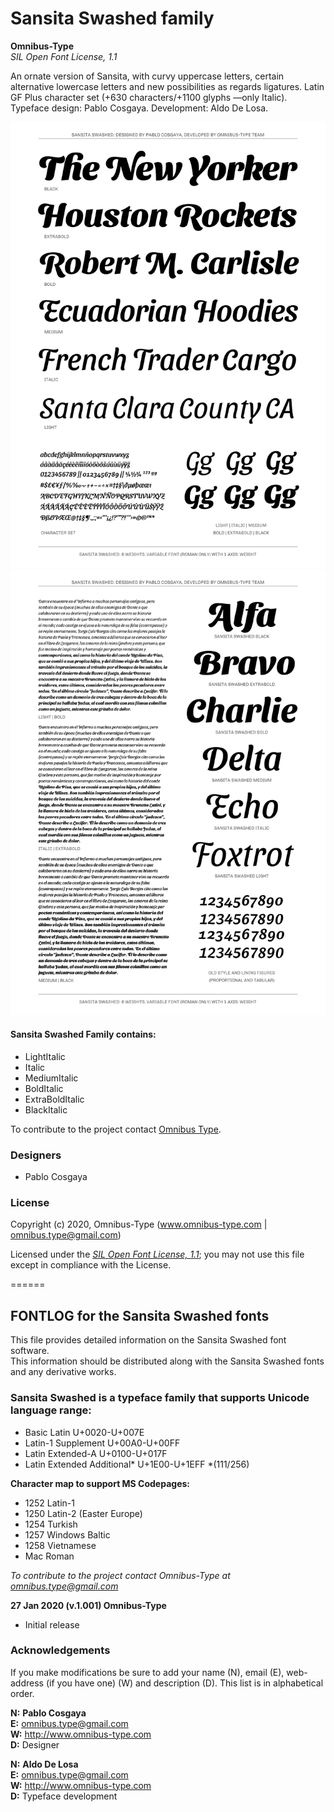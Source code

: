 # Sansita Swashed family

**Omnibus-Type**  
*SIL Open Font License, 1.1*

An ornate version of Sansita, with curvy uppercase letters, certain alternative lowercase letters and new possibilities as regards ligatures. Latin GF Plus character set (+630 characters/+1100 glyphs —only Italic). Typeface design: Pablo Cosgaya. Development: Aldo De Losa. 


![Sample of Sansita Swashed Family.](sansita_swashed-01.png "Sansita Swashed Family")
![Sample of Sansita Swashed Family.](sansita_swashed-02.png "Sansita Swashed Family")

#### Sansita Swashed Family contains:

* LightItalic
* Italic
* MediumItalic
* BoldItalic
* ExtraBoldItalic
* BlackItalic

To contribute to the project contact [Omnibus Type](http://omnibus-type.com/).

### Designers

* Pablo Cosgaya

### License

Copyright (c) 2020, Omnibus-Type (www.omnibus-type.com | omnibus.type@gmail.com)

Licensed under the [*SIL Open Font License, 1.1*](http://scripts.sil.org/OFL); you may not use this file except in compliance with the License.

======
## FONTLOG for the Sansita Swashed fonts

This file provides detailed information on the Sansita Swashed font software.  
This information should be distributed along with the Sansita Swashed fonts and any derivative works.

### Sansita Swashed is a typeface family that supports Unicode language range: 

* Basic Latin 					U+0020-U+007E
* Latin-1 Supplement 			U+00A0-U+00FF
* Latin Extended-A 				U+0100-U+017F
* Latin Extended Additional*	U+1E00-U+1EFF *(111/256)

**Character map to support MS Codepages:**
* 1252 Latin-1
* 1250 Latin-2 (Easter Europe)
* 1254 Turkish
* 1257 Windows Baltic
* 1258 Vietnamese
* Mac Roman

*To contribute to the project contact Omnibus-Type at omnibus.type@gmail.com*

**27 Jan 2020 (v.1.001) Omnibus-Type**  
- Initial release

### Acknowledgements

If you make modifications be sure to add your name (N), email (E), web-address
(if you have one) (W) and description (D). This list is in alphabetical order.


**N:** **Pablo Cosgaya**  
**E:** omnibus.type@gmail.com  
**W:** http://www.omnibus-type.com  
**D:** Designer

**N:** **Aldo De Losa**  
**E:** omnibus.type@gmail.com  
**W:** http://www.omnibus-type.com  
**D:** Typeface development
